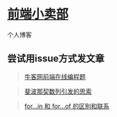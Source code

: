 # [前端小卖部](http://suminhohu.github.io)
个人博客

## 尝试用issue方式发文章

> [牛客网前端在线编程题](https://github.com/suminhohu/suminhohu.github.io/issues/1)

> [斐波那契数列引发的思索](https://github.com/suminhohu/suminhohu.github.io/issues/2)

> [for...in 和 for...of 的区别和联系](https://suminhohu.github.io/2017/11/23/js-02/)
